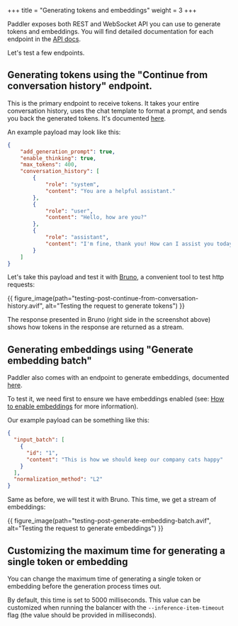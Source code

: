 +++
title = "Generating tokens and embeddings"
weight = 3
+++

Paddler exposes both REST and WebSocket API you can use to generate tokens and embeddings. You will find detailed documentation for each endpoint in the [API docs](@/api/introduction/using-paddler-api.md).   

Let's test a few endpoints.

## Generating tokens using the "Continue from conversation history" endpoint.

This is the primary endpoint to receive tokens. It takes your entire conversation history, uses the chat template to format a prompt, and sends you back the generated tokens. It's documented [here](@/api/inference-service/continue-from-conversation-history.md). 

An example payload may look like this:

```json
{
    "add_generation_prompt": true,
    "enable_thinking": true,
    "max_tokens": 400,
    "conversation_history": [
        {
            "role": "system",
            "content": "You are a helpful assistant."
        },
        {
            "role": "user",
            "content": "Hello, how are you?"
        },
        {
            "role": "assistant",
            "content": "I'm fine, thank you! How can I assist you today?"
        }
    ]
}
```

Let's take this payload and test it with [Bruno](https://www.usebruno.com/), a convenient tool to test http requests:

{{ figure_image(path="testing-post-continue-from-conversation-history.avif", alt="Testing the request to generate tokens") }}

The response presented in Bruno (right side in the screenshot above) shows how tokens in the response are returned as a stream.

## Generating embeddings using "Generate embedding batch"

Paddler also comes with an endpoint to generate embeddings, documented [here](@/api/inference-service/generate-embedding-batch.md). 

To test it, we need first to ensure we have embeddings enabled (see: [How to enable embeddings](@/docs/internals/how-to-enable-embeddings/index.md) for more information).

Our example payload can be something like this:

```json
{
  "input_batch": [
    {
      "id": "1",
      "content": "This is how we should keep our company cats happy"
    }
  ],
  "normalization_method": "L2"
}
```

Same as before, we will test it with Bruno. This time, we get a stream of embeddings:

{{ figure_image(path="testing-post-generate-embedding-batch.avif", alt="Testing the request to generate embeddings") }}

## Customizing the maximum time for generating a single token or embedding

You can change the maximum time of generating a single token or embedding before the generation process times out. 

By default, this time is set to 5000 milliseconds. This value can be customized when running the balancer with the `--inference-item-timeout` flag (the value should be provided in milliseconds).
